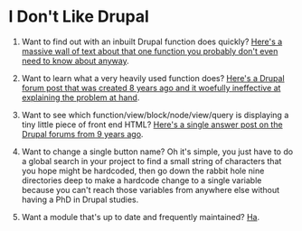 # I Don't Like Drupal

1. Want to find out with an inbuilt Drupal function does quickly? [Here's a massive wall of text about that one function you probably don't even need to know about anyway](https://www.drupal.org/docs/7/api/entity-api/entity-metadata-wrappers).

2. Want to learn what a very heavily used function does? [Here's a Drupal forum post that was created 8 years ago and it woefully ineffective at explaining the problem at hand](https://www.drupal.org/node/541342).

3. Want to see which function/view/block/node/view/query is displaying a tiny little piece of front end HTML? [Here's a single answer post on the Drupal forums from 9 years ago](https://www.drupal.org/node/337350).

4. Want to change a single button name? Oh it's simple, you just have to do a global search in your project to find a small string of characters that you hope might be hardcoded, then go down the rabbit hole nine directories deep to make a hardcode change to a single variable because you can't reach those variables from anywhere else without having a PhD in Drupal studies.

5. Want a module that's up to date and frequently maintained? [Ha](https://www.drupal.org/project/devel_themer).


